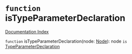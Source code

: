 # `function` isTypeParameterDeclaration

[Documentation Index](../README.md)

`function` isTypeParameterDeclaration(node: [Node](../private.interface.Node/README.md)): node `is` [TypeParameterDeclaration](../private.interface.TypeParameterDeclaration/README.md)